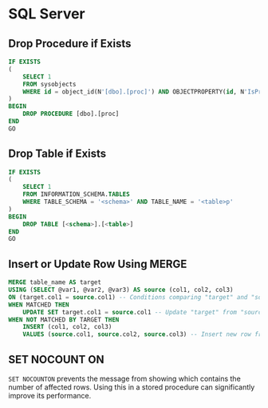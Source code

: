 # SQL Server

## Drop Procedure if Exists

```SQL
IF EXISTS
(
    SELECT 1
    FROM sysobjects
    WHERE id = object_id(N'[dbo].[proc]') AND OBJECTPROPERTY(id, N'IsProcedure') = 1
)
BEGIN
	DROP PROCEDURE [dbo].[proc]
END
GO
```

## Drop Table if Exists

```SQL
IF EXISTS
(
    SELECT 1
    FROM INFORMATION_SCHEMA.TABLES
    WHERE TABLE_SCHEMA = '<schema>' AND TABLE_NAME = '<table>p'
)
BEGIN
	DROP TABLE [<schema>].[<table>]
END
GO
```

## Insert or Update Row Using MERGE

```SQL
MERGE table_name AS target
USING (SELECT @var1, @var2, @var3) AS source (col1, col2, col3)
ON (target.col1 = source.col1) -- Conditions comparing "target" and "source"
WHEN MATCHED THEN
    UPDATE SET target.col1 = source.col1 -- Update "target" from "source"
WHEN NOT MATCHED BY TARGET THEN
    INSERT (col1, col2, col3)
    VALUES (source.col1, source.col2, source.col3) -- Insert new row from "source"
```

## SET NOCOUNT ON

`SET NOCOUNTON` prevents the message from showing which contains the number of affected rows. Using this in a stored procedure can significantly improve its performance.
